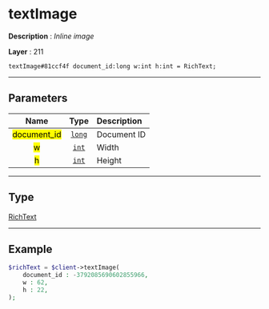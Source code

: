 # textImage

**Description** : *Inline image*

**Layer** : 211

```tl
textImage#81ccf4f document_id:long w:int h:int = RichText;
```

---

## Parameters

| Name | Type | Description |
| :---: | :---: | :--- |
| <mark>document_id</mark> | [`long`](type/long) | Document ID |
| <mark>w</mark> | [`int`](type/int) | Width |
| <mark>h</mark> | [`int`](type/int) | Height |

---

## Type

[RichText](type/RichText)

---

## Example

```php
$richText = $client->textImage(
	document_id : -3792085690602855966,
	w : 62,
	h : 22,
);
```